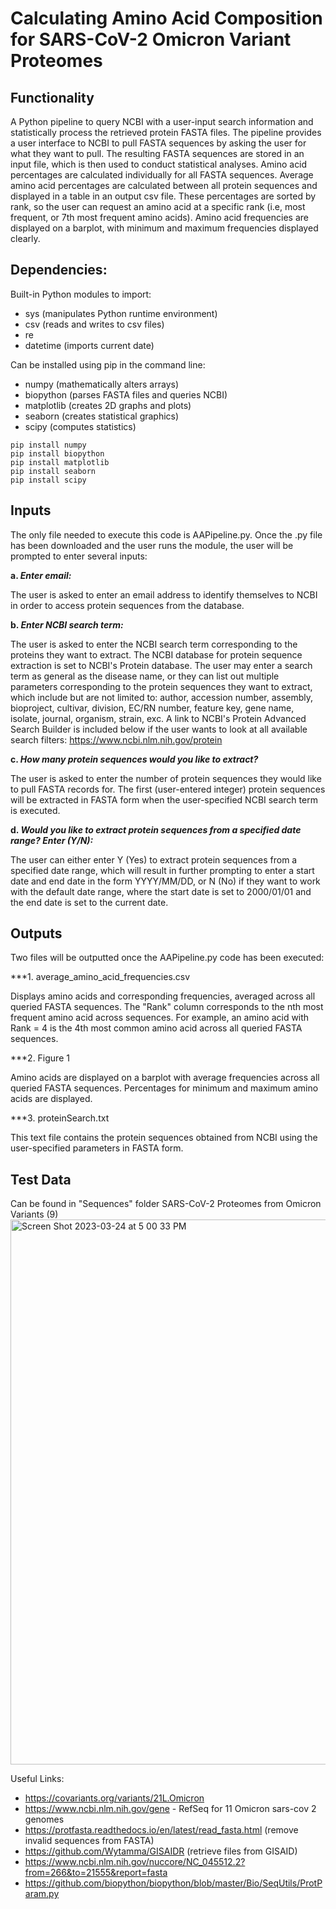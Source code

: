 # Calculating Amino Acid Composition for SARS-CoV-2 Omicron Variant Proteomes 

## Functionality
A Python pipeline to query NCBI with a user-input search information and statistically process the retrieved protein FASTA files. The pipeline provides a user interface to NCBI to pull FASTA sequences by asking the user for what they want to pull. The resulting FASTA sequences are stored in an input file, which is then used to conduct statistical analyses. Amino acid percentages are calculated individually for all FASTA sequences. Average amino acid percentages are calculated between all protein sequences and displayed in a table in an output csv file. These percentages are sorted by rank, so the user can request an amino acid at a specific rank (i.e, most frequent, or 7th most frequent amino acids). Amino acid frequencies are displayed on a barplot, with minimum and maximum frequencies displayed clearly.


## Dependencies: 
Built-in Python modules to import:

- sys (manipulates Python runtime environment)
- csv (reads and writes to csv files)
- re
- datetime (imports current date)

Can be installed using pip in the command line:

- numpy (mathematically alters arrays)
- biopython (parses FASTA files and queries NCBI)
- matplotlib (creates 2D graphs and plots)
- seaborn (creates statistical graphics)
- scipy (computes statistics)

```
pip install numpy
pip install biopython
pip install matplotlib
pip install seaborn
pip install scipy
```


## Inputs
The only file needed to execute this code is AAPipeline.py. Once the .py file has been downloaded and the user runs the module, the user will be prompted to enter several inputs:

**a.  _Enter email:_**

The user is asked to enter an email address to identify themselves to NCBI in order to access protein sequences from the database.
  
**b.  _Enter NCBI search term:_**

The user is asked to enter the NCBI search term corresponding to the proteins they want to extract. The NCBI database for protein sequence extraction is set to NCBI's Protein database. The user may enter a search term as general as the disease name, or they can list out multiple parameters corresponding to the protein sequences they want to extract, which include but are not limited to: author, accession number, assembly, bioproject, cultivar, division, EC/RN number, feature key, gene name, isolate, journal, organism, strain, exc. A link to NCBI's Protein Advanced Search Builder is included below if the user wants to look at all available search filters:
      https://www.ncbi.nlm.nih.gov/protein
 
 **c.  _How many protein sequences would you like to extract?_**

The user is asked to enter the number of protein sequences they would like to pull FASTA records for. The first (user-entered integer)  protein sequences will be extracted in FASTA form when the user-specified NCBI search term is executed. 
  
**d.  _Would you like to extract protein sequences from a specified date range? Enter (Y/N):_**

The user can either enter Y (Yes) to extract protein sequences from a specified date range, which will result in further prompting to enter a start date and end date in the form YYYY/MM/DD, or N (No) if they want to work with the default date range, where the start date is set to 2000/01/01 and the end date is set to the current date.


## Outputs
Two files will be outputted once the AAPipeline.py code has been executed:

***1. average_amino_acid_frequencies.csv

Displays amino acids and corresponding frequencies, averaged across all queried FASTA sequences. The "Rank" column corresponds to the nth most frequent amino acid across sequences. For example, an amino acid with Rank = 4 is the 4th most common amino acid across all queried FASTA sequences.

***2. Figure 1

Amino acids are displayed on a barplot with average frequencies across all queried FASTA sequences. Percentages for minimum and maximum amino acids are displayed.

***3. proteinSearch.txt

This text file contains the protein sequences obtained from NCBI using the user-specified parameters in FASTA form. 


## Test Data
Can be found in "Sequences" folder
SARS-CoV-2 Proteomes from Omicron Variants (9)
<img width="872" alt="Screen Shot 2023-03-24 at 5 00 33 PM" src="https://user-images.githubusercontent.com/125703033/227651451-e03a6295-3a8c-4f9e-b9b1-4f5002cbcc7d.png">

Useful Links:
- https://covariants.org/variants/21L.Omicron
- https://www.ncbi.nlm.nih.gov/gene - RefSeq for 11 Omicron sars-cov 2 genomes
- https://protfasta.readthedocs.io/en/latest/read_fasta.html (remove invalid sequences from FASTA)
- https://github.com/Wytamma/GISAIDR (retrieve files from GISAID)
- https://www.ncbi.nlm.nih.gov/nuccore/NC_045512.2?from=266&to=21555&report=fasta
- https://github.com/biopython/biopython/blob/master/Bio/SeqUtils/ProtParam.py
